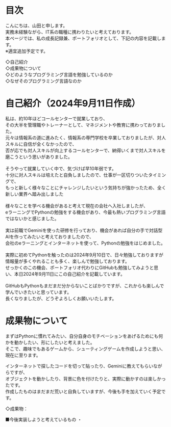 
# 目次

こんにちは、山田と申します。<br>
実務未経験ながら、IT系の職種に携わりたいと考えております。<br>
本ページでは、私の成長記録兼、ポートフォリオとして、下記の内容を記載します。<br>
※適宜追加予定です。

◇自己紹介<br>
◇成果物について<br>
◇どのようなプログラミング言語を勉強しているのか<br>
◇なぜそのプログラミング言語なのか<br>

# 自己紹介（2024年9月11日作成）
私は、約10年ほどコールセンターで就業しており、<br>
その大半を管理職やトレーナーとして、マネジメントや教育に携わっておりました。<br>
元々は情報系の道に進みたく、情報系の専門学校を卒業しておりましたが、対人スキルに自信が全くなかったので、<br>
否が応でも対人スキルが向上するコールセンターで、納得いくまで対人スキルを磨こうという思いがありました。<br>
<br>
そうやって就業していく中で、気づけば早10年弱です。<br>
十分に対人スキルは培えたと自負しましたので、仕事が一区切りついたタイミングで、<br>
もっと新しく様々なことにチャレンジしたいという気持ちが強かったため、全く新しい業界へ踏み出しました<br>
<br>
様々なことを学べる機会があると考えて現在の会社へ入社しましたが、<br>
eラーニングでPythonの勉強をする機会があり、今最も熱いプログラミング言語ではないかと感じました。<br>
<br>
実は前職でGeminiを使った研修を行っており、機会があれば自分の手で対話型AIを作ってみたいと考えておりましたので、<br>
会社のeラーニングとインターネットを使って、Pythonの勉強をはじめました。<br>
<br>
実際に初めてPythonを触ったのは2024年9月10日で、日々勉強しておりますが<br>
情報量が多くやれることも多く、楽しんで勉強しております。<br>
せっかくのこの機会、ポートフォリオ代わりにGitHubも勉強してみようと思い、本日2024年9月11日にこの自己紹介を記載しています。<br>
<br>
GitHubもPythonもまだまだ分からないことばかりですが、これからも楽しんで学んでいきたいと思っています。<br>
長くなりましたが、どうぞよろしくお願いいたします。

# 成果物について

まずはPythonに慣れてみたい、自分自身のモチベーションをあげるためにも何かを動かしたい、形にしたいと考えました。<br>
そこで、趣味でもあるゲームから、シューティングゲームを作成しようと思い、現在に至ります。<br>

インターネットで探したコードを切って貼ったり、Geminiに教えてもらいながらですが、<br>
オブジェクトを動かしたり、背景に色を付けたりと、実際に動かすのは楽しかったです。<br>
作成したものはまだまだ荒いと自負していますが、今後も手を加えていく予定です。<br>

◇成果物：

■今後実装しようと考えているもの
・







